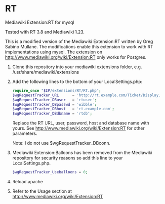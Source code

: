 RT
==

Mediawiki Extension:RT for mysql

Tested with RT 3.8 and Mediawiki 1.23.

This is a modified version of the Mediawiki Extension:RT written by Greg Sabino Mullane. The modifications enable this extension to work with RT implementations using mysql. The extension on http://www.mediawiki.org/wiki/Extension:RT only works for Postgres.


1. Clone this repository into your mediawiki extensions folder, e.g. /usr/share/mediawiki/extensions

2. Add the following lines to the bottom of  your LocalSettings.php:

    ```php
    require_once "$IP/extensions/RT/RT.php";
    $wgRequestTracker_URL      = 'http://rt.example.com/Ticket/Display.html?id';
    $wgRequestTracker_DBuser   = 'rtuser';
    $wgRequestTracker_DBpasswd = 'wibble';
    $wgRequestTracker_DBhost   = 'rt.example.com';
    $wgRequestTracker_DBdbname = 'rtdb';
    ```

   Replace the RT URL, user, password, host and database name with yours. See http://www.mediawiki.org/wiki/Extension:RT    for other parameters. 
   
   Note: I do not use $wgRequestTracker_DBconn.

3. Mediawiki Extension:Balloons has been removed from the Mediawiki repository for security reasons so add this line to your LocalSettings.php.

    ```php 
    $wgRequestTracker_Useballoons = 0;
    ```

3. Reload apache

4. Refer to the Usage section at http://www.mediawiki.org/wiki/Extension:RT
